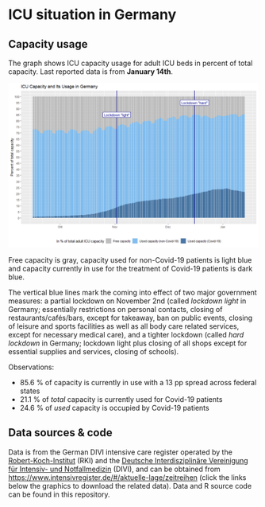 ICU situation in Germany
================

## Capacity usage

The graph shows ICU capacity usage for adult ICU beds in percent of
total capacity. Last reported data is from **January 14th**.

![ICU usage graph](icu_usage.png)

Free capacity is gray, capacity used for non-Covid-19 patients is light
blue and capacity currently in use for the treatment of Covid-19
patients is dark blue.

The vertical blue lines mark the coming into effect of two major
government measures: a partial lockdown on November 2nd (called
*lockdown light* in Germany; essentially restrictions on personal
contacts, closing of restaurants/cafés/bars, except for takeaway, ban on
public events, closing of leisure and sports facilities as well as all
body care related services, except for necessary medical care), and a
tighter lockdown (called *hard lockdown* in Germany; lockdown light plus
closing of all shops except for essential supplies and services, closing
of schools).

Observations:

  - 85.6 % of capacity is currently in use with a 13 pp spread across
    federal states
  - 21.1 % of *total* capacity is currently used for Covid-19 patients
  - 24.6 % of *used* capacity is occupied by Covid-19 patients

## Data sources & code

Data is from the German DIVI intensive care register operated by the
[Robert-Koch-Institut]() (RKI) and the [Deutsche Interdisziplinäre
Vereinigung für Intensiv- und Notfallmedizin](https://www.divi.de/)
(DIVI), and can be obtained from
<https://www.intensivregister.de/#/aktuelle-lage/zeitreihen> (click the
links below the graphics to download the related data). Data and R
source code can be found in this repository.

